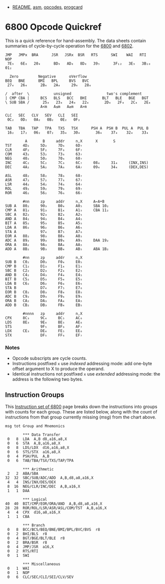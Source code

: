 - [README](README.md), [asm](asm.md), [opcodes](opcodes.md),
  [progcard](progcard)

6800 Opcode Quickref
====================

This is a quick reference for hand-assembly. The data sheets contain
summaries of cycle-by-cycle operation for the [6800] and [6802].

    JMP   JMPx  BRA      JSR   JSRx  BSR   RTS      SWI    WAI   RTI     NOP
     7E₉   6E₈   20₄      BD₉   AD₈   8D₈   39₅      3F₁₂   3E₉   3B₁₀    01₂

      Zero         Negative      oVerflow
    BEQ   BNE      BMI   BPL     BVS   BVC
     27₄   26₄      2B₄   2A₄     29₄   28₄

    /  after  \           unsigned                two's complement
    | CMP CBA |     BCS   BLS   BCC   BHI       BLT   BLE   BGE   BGT
    \ SUB SBA /      25₄   23₄   24₄   22₄       2D₄   2F₄   2C₄   2E₄
                    A<m   A≤m   A≥m   A>m

    CLC   SEC   CLV   SEV   CLI   SEI
     0C₂   0D₂   0A₂   0B₂   0E₂   0F₂

    TAB   TBA   TAP   TPA   TXS   TSX      PSH A  PSH B  PUL A  PUL B
     16₂   17₂   06₂   07₂   35₄   30₄       36₄    37₄    32₄    33₄

             A       B     addr     n,X      X       S
    TST     4D₂     5D₂     7D₆     6D₇
    CLR     4F₂     5F₂     7F₆     6F₇
    COM     43₂     53₂     73₆     63₇
    NEG     40₂     50₂     70₆     60₇
    INC     4C₂     5C₂     7C₆     6C₇     08₄     31₄     (INX,INS)
    DEC     4A₂     5A₂     7A₆     6A₇     09₄     34₄     (DEX,DES)

    ASL     48₂     58₂     78₆     68₇
    ASR     47₂     57₂     77₆     67₇
    LSR     44₂     54₂     74₆     64₇
    ROL     49₂     59₂     79₆     69₇
    ROR     46₂     56₂     76₆     66₇

            #nn     zp     addr     n,X     A←A•B
    SUB A   80₂     90₃     B0₄     A0₅     SBA 10₂
    CMP A   81₂     91₃     B1₄     A1₅     CBA 11₂
    SBC A   82₂     92₃     B2₄     A2₅
    AND A   84₂     94₃     B4₄     A4₅
    BIT A   85₂     95₃     B5₄     A5₅
    LDA A   86₂     96₂     B6₄     A6₅
    STA A           97₄     B7₅     A7₆
    EOR A   88₂     98₃     B8₄     A8₅
    ADC A   89₂     99₃     B9₄     A9₅     DAA 19₂
    ORA A   8A₂     9A₃     BA₄     AA₅
    ADD A   8B₂     9B₃     BB₄     AB₅     ABA 1B₂

            #nn     zp     addr     n,X
    SUB B   C0₂     D0₃     F0₄     E0₅
    CMP B   C1₂     D1₃     F1₄     E1₅
    SBC B   C2₂     D2₃     F2₄     E2₅
    AND B   C4₂     D4₃     F4₄     E4₅
    BIT B   C5₂     D5₃     F5₄     E5₅
    LDA B   C6₂     D6₂     F6₄     E6₅
    STA B           D7₄     F7₅     E7₆
    EOR B   C8₂     D8₃     F8₄     E8₅
    ADC B   C9₂     D9₃     F9₄     E9₅
    ORA B   CA₂     DA₃     FA₄     EA₅
    ADD B   CB₂     DB₃     FB₄     EB₅

            #nnnn   zp     addr     n,X
    CPX     8C₃     9C₄     BC₅     AC₆
    LDS     8E₃     9E₄     BE₅     AE₆
    STS             9F₅     BF₆     AF₇
    LDX     CE₃     DE₄     FE₅     EE₆
    STX             DF₅     FF₆     EF₇

### Notes

- Opcode subscripts are cycle counts.
- Instructions postfixed `x` use _indexed_ addressing mode: add one-byte
  offset argument to X to produce the operand.
- Identical instructions not postfixed `x` use _extended_ addressing mode:
  the address is the following two bytes.


Instruction Groups
------------------

This [Instruction set of 6800][tp-is68] page breaks down the instructions
into groups with counts for each group. These are listed below, along with
the count of instructions from that group currently missing (_msg_) from
the chart above.

    msg tot Group and Mnemonics

            *** Data Transfer
     0   8  LDA  A,B d8,a16,a8,X
     0   6  STA  A,B,a16,a8,X
     0   8  LDS/LDX  d16,a16,a8,X
     0   6  STS/STX  a16,a8,X
     0   4  PSH/PUL  A,B
     0   6  TAB/TBA/TSX/TXS/TAP/TPA

            *** Arithmetic
     2   2  ABA/SBA
    32  32  SBC/SUB/ADC/ADD  A,B,d8,a8,a16,X
     4   4  INS/INX/DES/DEX
     8  16  NEG/CLR/INC/DEC  A,B,a16,X
     1   1  DAA

            *** Logical
    40  40  BIT/CMP/EOR/ORA/AND  A,B,d8,a8,a16,X
    28  28  ROR/ROL/LSR/ASR/ASL/COM/TST  A,B,a16,X
     4   4  CPX  d16,a8,a16,X
     1   1  CBA

            *** Branch
     0   8  BCC/BCS/BEQ/BNE/BMI/BPL/BVC/BVS  r8
     0   2  BHI/BLS  r8
     0   4  BGT/BGE/BLT/BLE  r8
     0   2  BRA/BSR  r8
     0   4  JMP/JSR  a16,X
     0   2  RTS/RTI
     0   1  SWI

            *** Miscellaneous
     0   1  WAI
     0   1  NOP
     0   6  CLC/SEC/CLI/SEI/CLV/SEV



<!-------------------------------------------------------------------->
[6800]: https://archive.org/details/bitsavers_motoroladaMicroprocessorsDataManual_80083566/page/n146/mode/1up
[6802]: https://archive.org/details/bitsavers_motoroladaMicroprocessorsDataManual_80083566/page/n210/mode/1up
[tp-is68]: https://www.tutorialspoint.com/instruction-set-of-6800
